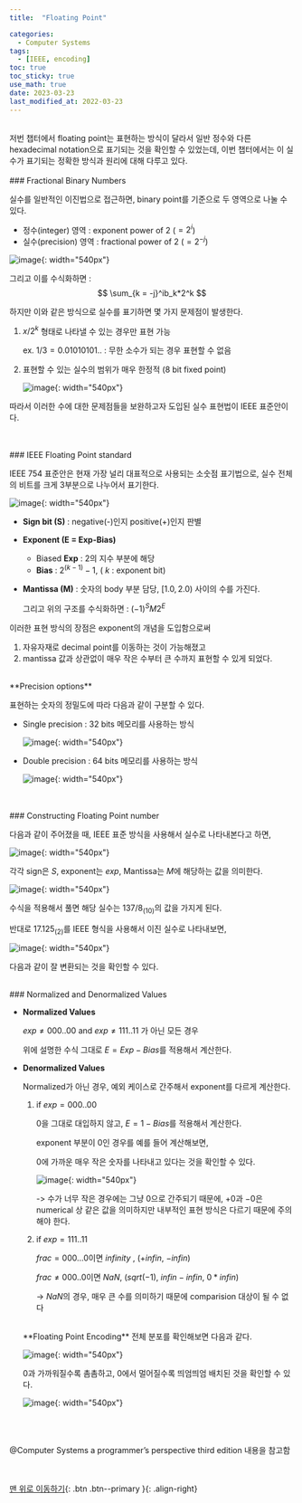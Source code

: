 ```yaml
---
title:  "Floating Point" 

categories:
  - Computer Systems
tags:
  - [IEEE, encoding]
toc: true
toc_sticky: true
use_math: true
date: 2023-03-23
last_modified_at: 2022-03-23
---
```


<br/>
저번 챕터에서 floating point는 표현하는 방식이 달라서 일반 정수와 다른 hexadecimal notation으로 표기되는 것을 확인할 수 있었는데, 이번 챕터에서는 이 실수가 표기되는 정확한 방식과 원리에 대해 다루고 있다. 


<br/> 
<br/>  
### Fractional Binary Numbers

실수를 일반적인 이진법으로 접근하면, binary point를 기준으로 두 영역으로 나눌 수 있다. 

- 정수(integer) 영역 : exponent power of  $2$ ($= 2^i$)
- 실수(precision) 영역 : fractional power of  $2$ ($= 2^{-j}$)

![image](https://user-images.githubusercontent.com/86834982/227237467-fe55d2c8-818a-4dc0-818a-f9e710b68c0a.png){: width="540px"} 

그리고 이를 수식화하면 : 
$$
\sum_{k = -j}^ib_k*2^k
$$

하지만 이와 같은 방식으로 실수를 표기하면 몇 가지 문제점이 발생한다. 

1. $x/2^k$  형태로 나타낼 수 있는 경우만 표현 가능 
    
    ex. $1/3 = 0.01010101..$ : 무한 소수가 되는 경우 표현할 수 없음 
    
2. 표현할 수 있는 실수의 범위가 매우 한정적 (8 bit fixed point)
    
    ![image](https://user-images.githubusercontent.com/86834982/227237575-6f89f862-8303-43bf-afd6-f9f6d39c5007.png){: width="540px"} 
    

따라서 이러한 수에 대한 문제점들을 보완하고자 도입된 실수 표현법이 IEEE 표준안이다.   



<br/> 
<br/>  
### IEEE Floating Point standard

IEEE 754 표준안은 현재 가장 널리 대표적으로 사용되는 소숫점 표기법으로, 실수 전체의 비트를 크게 3부분으로 나누어서 표기한다. 

![image](https://user-images.githubusercontent.com/86834982/227237792-39239506-6154-406f-bd7f-6e4e50d2de94.png){: width="540px"} 

- **Sign bit (S)** : negative(-)인지 positive(+)인지 판별
- **Exponent (E = Exp-Bias)**
    - Biased **Exp** : 2의 지수 부분에 해당
    - **Bias** : $2^{(k-1)} - 1$,  ( $k$ : exponent bit)
- **Mantissa (M)** : 숫자의 body 부분 담당, $[1.0, 2.0)$ 사이의 수를 가진다.
    
    그리고 위의 구조를 수식화하면 : $(-1)^SM2^{E}$

이러한 표현 방식의 장점은 exponent의 개념을 도입함으로써 

1. 자유자재로 decimal point를 이동하는 것이 가능해졌고
2. mantissa 값과 상관없이 매우 작은 수부터 큰 수까지 표현할 수 있게 되었다.

<br/>    
**Precision options**

표현하는 숫자의 정밀도에 따라 다음과 같이 구분할 수 있다. 

- Single precision : 32 bits 메모리를 사용하는 방식
    
    ![image](https://user-images.githubusercontent.com/86834982/227237847-34623a88-9847-42db-b879-2ae1d96e1788.png){: width="540px"} 
    
- Double precision : 64 bits 메모리를 사용하는 방식
    
    ![image](https://user-images.githubusercontent.com/86834982/227237853-2f8e571b-6db2-45be-9fd0-e502056e8e7c.png){: width="540px"} 
    


<br/>  
<br/>  
### Constructing Floating Point number

다음과 같이 주어졌을 때, IEEE 표준 방식을 사용해서 실수로 나타내본다고 하면, 

![image](https://user-images.githubusercontent.com/86834982/227237950-9f9a2769-3f05-4545-9283-d83fe8c8f122.png){: width="540px"} 

각각 sign은 $S$, exponent는 $exp$, Mantissa는 $M$에 해당하는 값을 의미한다. 

![image](https://user-images.githubusercontent.com/86834982/227238021-2f66ae08-adb1-44a0-8af5-f4959bcb850e.jpg){: width="540px"} 

수식을 적용해서 풀면 해당 실수는 ${137/8}_{(10)}$의 값을 가지게 된다.

반대로 $17.125_{(2)}$를 IEEE 형식을 사용해서 이진 실수로 나타내보면,

![image](https://user-images.githubusercontent.com/86834982/227238033-b9145513-c67a-4d7f-890a-e54ce22f088f.jpg){: width="540px"} 

다음과 같이 잘 변환되는 것을 확인할 수 있다. 




<br/>  
### Normalized and Denormalized Values

- **Normalized Values**
    
    $exp ≠ 000..00$  and  $exp ≠ 111..11$ 가 아닌 모든 경우 
    
    위에 설명한 수식 그대로  $E = Exp - Bias$를 적용해서 계산한다. 
    
- **Denormalized Values**
    
    Normalized가 아닌 경우, 예외 케이스로 간주해서 exponent를 다르게 계산한다. 
    
    1. if  $exp = 000..00$
        
        $0$을 그대로 대입하지 않고, $E = 1- Bias$를 적용해서 계산한다. 
        
        exponent 부분이 $0$인 경우를 예를 들어 계산해보면,
        
        $0$에 가까운 매우 작은 숫자를 나타내고 있다는 것을 확인할 수 있다. 
        
        ![image](https://user-images.githubusercontent.com/86834982/227238182-4700fa99-300f-4351-8380-1977317904dc.jpg){: width="540px"} 
        
        -> 수가 너무 작은 경우에는 그냥 0으로 간주되기 때문에, $+0$과 $-0$은 numerical 상 같은 값을 의미하지만 내부적인 표현 방식은 다르기 때문에 주의해야 한다. 
        
    2. if  $exp = 111..11$
        
        $frac = 000…0$이면  $infinity$ , ($+infin$, $-infin$)
        
        $frac≠000..0$이면  $NaN$,  ($sqrt(-1)$, $infin-infin$, $0*infin$)
        
        -> $NaN$의 경우, 매우 큰 수를 의미하기 때문에 comparision 대상이 될 수 없다
        
    <br/>  
    **Floating Point Encoding** 전체 분포를 확인해보면 다음과 같다. 
    
    ![image](https://user-images.githubusercontent.com/86834982/227238360-42a00901-eecb-46d2-a415-e790ee5e504c.png){: width="540px"} 
    
    0과 가까워질수록 촘촘하고, 0에서 멀어질수록 띄엄띄엄 배치된 것을 확인할 수 있다.
    
    ![image](https://user-images.githubusercontent.com/86834982/227238374-997b6b32-aa4e-405b-8cf0-0cbc5b53ab12.png){: width="540px"} 


<br/>  
<br/> <br/> 
@Computer Systems a programmer’s perspective third edition 내용을 참고함
  
  
    
<br/><br/>
[맨 위로 이동하기](#){: .btn .btn--primary }{: .align-right}
